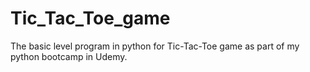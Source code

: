 # Tic_Tac_Toe_game
The basic level program in python for Tic-Tac-Toe game as part of my python bootcamp in Udemy.
